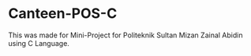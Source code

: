 # Canteen-POS-C
This was made for Mini-Project for Politeknik Sultan Mizan Zainal Abidin using C Language.

